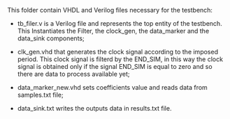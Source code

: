 This folder contain VHDL and Verilog files necessary for the testbench:

- tb_filer.v is a Verilog file and represents the top entity of the testbench. This Instantiates
  the Filter, the clock_gen, the data_marker and the data_sink components;
  
- clk_gen.vhd that generates the clock signal according to the imposed period. This clock signal 
  is filterd by the END_SIM, in this way the clock signal is obtained only if the signal END_SIM
  is equal to zero and so there are data to process available yet;
  
- data_marker_new.vhd sets coefficients value and reads data from samples.txt file;

- data_sink.txt writes the outputs data in results.txt file.